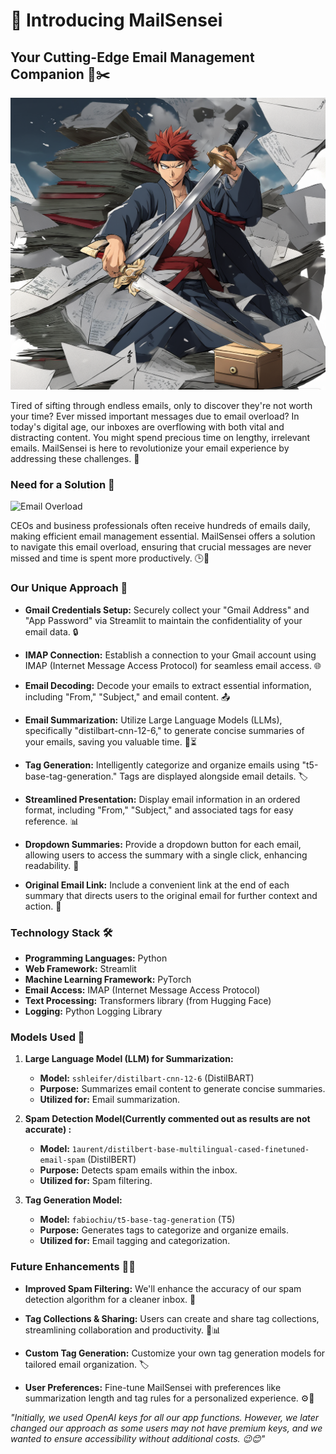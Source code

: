 # 🚀 Introducing MailSensei
## Your Cutting-Edge Email Management Companion 📧✂️

<!-- <img  src="https://i.ibb.co/Bg6h8qp/your-image.png"  alt="MailSensei Image"> -->
![Image](./PeerlistHackathon_CoverImg.png)

Tired of sifting through endless emails, only to discover they're not worth your time? Ever missed important messages due to email overload? In today's digital age, our inboxes are overflowing with both vital and distracting content. You might spend precious time on lengthy, irrelevant emails. MailSensei is here to revolutionize your email experience by addressing these challenges. 🚀

### Need for a Solution 🤔

![Email Overload](https://media.giphy.com/media/OothRHNJSCaTS/giphy.gif)

CEOs and business professionals often receive hundreds of emails daily, making efficient email management essential. MailSensei offers a solution to navigate this email overload, ensuring that crucial messages are never missed and time is spent more productively. 🕒💼

### Our Unique Approach 🌟

- **Gmail Credentials Setup:** Securely collect your "Gmail Address" and "App Password" via Streamlit to maintain the confidentiality of your email data. 🔒

- **IMAP Connection:** Establish a connection to your Gmail account using IMAP (Internet Message Access Protocol) for seamless email access. 🌐

- **Email Decoding:** Decode your emails to extract essential information, including "From," "Subject," and email content. 📤

- **Email Summarization:** Utilize Large Language Models (LLMs), specifically "distilbart-cnn-12-6," to generate concise summaries of your emails, saving you valuable time. 📝⏳

- **Tag Generation:** Intelligently categorize and organize emails using "t5-base-tag-generation." Tags are displayed alongside email details. 🏷️

- **Streamlined Presentation:** Display email information in an ordered format, including "From," "Subject," and associated tags for easy reference. 📊

- **Dropdown Summaries:** Provide a dropdown button for each email, allowing users to access the summary with a single click, enhancing readability. 📑

- **Original Email Link:** Include a convenient link at the end of each summary that directs users to the original email for further context and action. 🔗

### Technology Stack 🛠️

- **Programming Languages:** Python
- **Web Framework:** Streamlit
- **Machine Learning Framework:** PyTorch
- **Email Access:** IMAP (Internet Message Access Protocol)
- **Text Processing:** Transformers library (from Hugging Face)
- **Logging:** Python Logging Library

### Models Used 🧠

1. **Large Language Model (LLM) for Summarization:**
   - **Model:** `sshleifer/distilbart-cnn-12-6` (DistilBART)
   - **Purpose:** Summarizes email content to generate concise summaries.
   - **Utilized for:** Email summarization.

2. **Spam Detection Model(Currently commented out as results are not accurate) :**
   - **Model:** `1aurent/distilbert-base-multilingual-cased-finetuned-email-spam` (DistilBERT)
   - **Purpose:** Detects spam emails within the inbox.
   - **Utilized for:** Spam filtering.

3. **Tag Generation Model:**
   - **Model:** `fabiochiu/t5-base-tag-generation` (T5)
   - **Purpose:** Generates tags to categorize and organize emails.
   - **Utilized for:** Email tagging and categorization.

### Future Enhancements 🚀🔮

- **Improved Spam Filtering:** We'll enhance the accuracy of our spam detection algorithm for a cleaner inbox. 🚮

- **Tag Collections & Sharing:** Users can create and share tag collections, streamlining collaboration and productivity. 🚀📊

- **Custom Tag Generation:** Customize your own tag generation models for tailored email organization. 🏷️

- **User Preferences:** Fine-tune MailSensei with preferences like summarization length and tag rules for a personalized experience. ⚙️👤


*"Initially, we used OpenAI keys for all our app functions. However, we later changed our approach as some users may not have premium keys, and we wanted to ensure accessibility without additional costs. 😉😊"*

